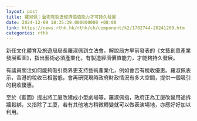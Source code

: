 ```yaml
---
layout: post
title: 羅淑佩：藝術有製造經濟價值能力才可持久發展
date: 2024-12-09 18:35:39.000000000 +08:00
link: https://news.rthk.hk/rthk/ch/component/k2/1782744-20241209.htm
categories: rthk
---
```


新任文化體育及旅遊局局長羅淑佩到立法會，解說局方早前發表的《文藝創意產業發展藍圖》，指出藝術必須產業化，有製造經濟價值能力，才能夠持久發展。

有議員關注如何能夠吸引商界更支持藝術產業化，例如會否有稅收優惠。羅淑佩表示，香港的稅收已相當低，會再研究現時政府財政情況有多大空間，提供一個吸引的稅收優惠。

至於《藍圖》提出將工廈改建成小型劇場等，羅淑佩指，政府正為工廈改變用途拆牆鬆綁，又指除了工廈，若有其他地方稍微轉變就可以做表演場地，亦應好好加以利用。
